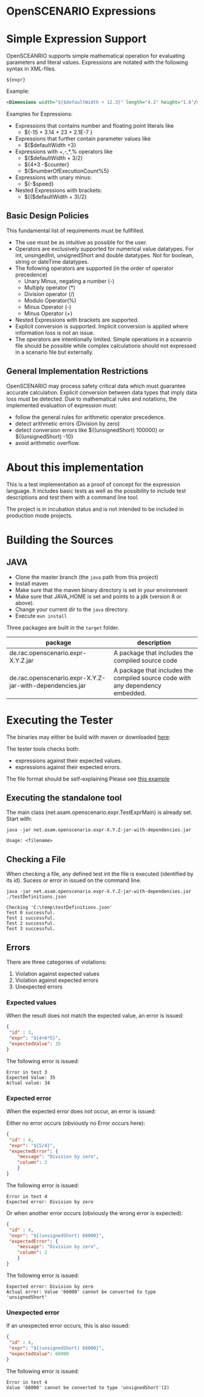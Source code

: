 # OpenSCENARIO Expressions

# Simple Expression Support
OpenSCEANRIO supports simple mathematical operation for evaluating parameters and literal values. Expressions are notated with the following syntax in XML-files.
```
${expr}
```
Example:
```xml
<Dimensions width="${$defaultWidth + 12.3}" length="4.2" height="1.6"/>
```

Examples for Expressions:
*	Expressions that contains number and floating point literals like 
    - ${-15 + 3.14 + 23 + 2.1E-7 }
*	Expressions that further contain parameter values like 
    - ${$defaultWidth +3} 
*	Expressions with +,-,*,% operators like 
    - 	${$defaultWidth + 3/2}
    -  ${4*3 -$counter} 
    - ${$numberOfExecutionCount%5}
*	Expressions with unary minus: 
    - ${-$speed}
*	Nested Expressions with brackets: 
    - ${($defaultWidth + 3)/2}
## Basic Design Policies
This fundamental list of requirements must be fullfilled.
*	The use must be as intuitive as possible for the user.
*	Operators are exclusively supported for numerical value datatypes. For int, unsingedInt, unsignedShort and double datatypes. Not for boolean, string or dateTime datatypes.
*	The following operators are supported (in the order of operator precedence)
    - Unary Minus, negating a number (-)
    - Multiply operator (*)
    - Division operator (/)
    - Modulo Operator(%)
    - Minus Operator (-)
    - Minus Operator (+)
*	Nested Expressions with brackets are supported.
*	Explicit conversion is supported. Implicit conversion is applied where information loss is not an issue. 
*	The operators are intentionally limited. Simple operations in a sceanrio file should be possible while complex calculations should not expressed in a scenario file but externally.
## General Implementation Restrictions
OpenSCENARIO may process safety critical data which must guarantee accurate calculation. Explicit conversion between data types that imply data loss must be detected.
Due to mathematical rules and notations, the implemented evaluation of expression must:
*	follow the general rules for arithmetic operator precedence.
*	detect arithmetic errors (Division by zero)
*	detect conversion errors like ${(unsignedShort) 100000} or ${(unsignedShort) -10}
*	avoid arithmetic overflow.

# About this implementation
This is a test implementation as a proof of concept for the expression language. It includes basic tests as well as the possibility to include test descriptions and test them with a command line tool.

The project is in incubation status and is not intended to be included in production mode projects.

# Building the Sources
## JAVA
* Clone the master branch (the `java` path from this project)
* Install maven
* Make sure that the maven binary directory is set in your environment
* Make sure that JAVA_HOME is set and points to a jdk (version 8 or above).
* Change your current dir to the `java` directory.
* Execute `mvn install`

Three packages are built in the `target` folder.

| package | description |
|-|-|
| de.rac.openscenario.expr-X.Y.Z.jar | A package that includes the compiled source code |
| de.rac.openscenario.expr-X.Y.Z-jar-with-dependencies.jar | A package that includes the compiled source code with any dependency embedded. |

# Executing the Tester
The binaries may either be build with maven or downloaded [here](https://github.com/ahege/net.asam.openscenario.expr/tree/master/download):

The tester tools checks both:

* expressions against their expected values.
* expressions against their expected errors.

The file format should be self-explaining Please see [this example](https://github.com/ahege/net.asam.openscenario.expr/blob/master/doc/examples/testDefinitions.json)

## Executing the standalone tool
The main class (net.asam.openscenario.expr.TestExprMain) is already set. Start with:

`java -jar net.asam.openscenario.expr-X.Y.Z-jar-with-dependencies.jar`

```
Usage: <filename>
```  
## Checking a File
When checking a file, any defined test int the file is executed (identified by its id). Sucess or error in issued on the command line.

`java -jar net.asam.openscenario.expr-X.Y.Z-jar-with-dependencies.jar ./testDefinitions.json`    

```
Checking 'C:\temp\testDefinitions.json'
Test 0 successful.
Test 1 successful.
Test 2 successful.
Test 3 successful.  
```
## Errors
There are three categories of violations:

1. Violation against expected values
2. Violation against expected errors
3. Unexpected errors

### Expected values
When the result does not match the expected value, an error is issued:

```json
{
 "id" : 3,
 "expr": "${4+6*5}",
 "expectedValue": 35
}
```
The following error is issued:

```
Error in test 3
Expected Value: 35
Actual value: 34
```
### Expected error
When the expected error does not occur, an error is issued:

Either no error occurs (obviously no Error occurs here):

```json
{
 "id" : 4,
 "expr": "${5/4}",
 "expectedError": {
	"message": "Division by zero",
	"column": 2
	}
}
```
The following error is issued:
```
Error in test 4
Expected error: Division by zero
```

Or when another error occurs (obviously the wrong error is expected):
```json
{
 "id" : 4,
 "expr": "${(unsignedShort) 66000}",
 "expectedError": {
	"message": "Division by zero",
	"column": 2
	}
}
```
The following error is issued:
```
Expected error: Division by zero
Actual error: Value '66000' cannot be converted to type 'unsignedShort'

```

### Unexpected error
If an unexpected error occurs, this is also issued:
```json
{
 "id" : 4,
 "expr": "${(unsignedShort) 66000}",
 "expectedValue": 66000
}
```
The following error is issued:
```
Error in test 4
Value '66000' cannot be converted to type 'unsignedShort'(2)
```

